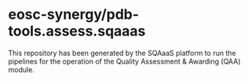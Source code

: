 # eosc-synergy/pdb-tools.assess.sqaaas
This repository has been generated by the SQAaaS platform to run the pipelines
for the operation of the
Quality Assessment & Awarding (QAA)
module.